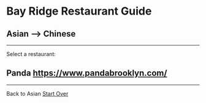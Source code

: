 # Bay Ridge Restaurant Guide
## Asian --> Chinese
---
Select a restaurant:
## Panda https://www.pandabrooklyn.com/
---
Back to Asian
[Start Over](../asian)
